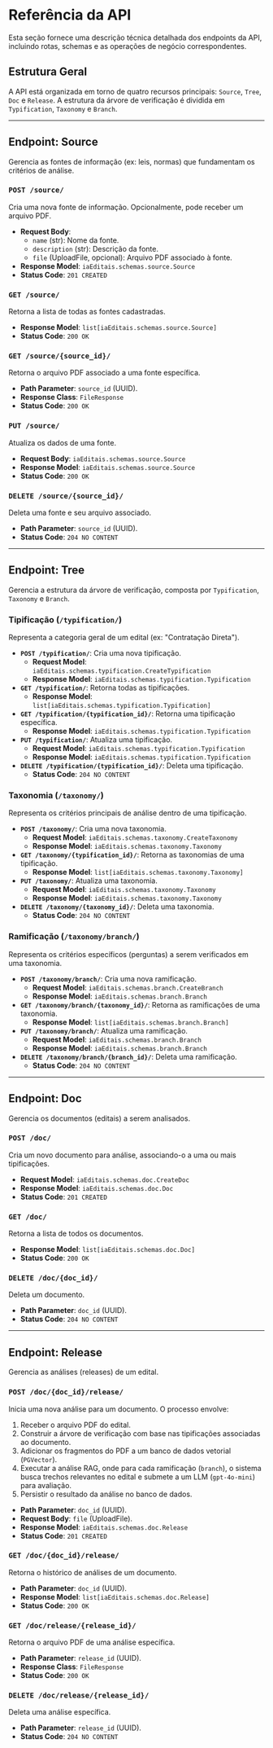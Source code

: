 # Referência da API

Esta seção fornece uma descrição técnica detalhada dos endpoints da API, incluindo rotas, schemas e as operações de negócio correspondentes.

## Estrutura Geral

A API está organizada em torno de quatro recursos principais: `Source`, `Tree`, `Doc` e `Release`. A estrutura da árvore de verificação é dividida em `Typification`, `Taxonomy` e `Branch`.

---

## Endpoint: Source

Gerencia as fontes de informação (ex: leis, normas) que fundamentam os critérios de análise.

### `POST /source/`

Cria uma nova fonte de informação. Opcionalmente, pode receber um arquivo PDF.

- **Request Body**:
    - `name` (str): Nome da fonte.
    - `description` (str): Descrição da fonte.
    - `file` (UploadFile, opcional): Arquivo PDF associado à fonte.
- **Response Model**: `iaEditais.schemas.source.Source`
- **Status Code**: `201 CREATED`

### `GET /source/`

Retorna a lista de todas as fontes cadastradas.

- **Response Model**: `list[iaEditais.schemas.source.Source]`
- **Status Code**: `200 OK`

### `GET /source/{source_id}/`

Retorna o arquivo PDF associado a uma fonte específica.

- **Path Parameter**: `source_id` (UUID).
- **Response Class**: `FileResponse`
- **Status Code**: `200 OK`

### `PUT /source/`

Atualiza os dados de uma fonte.

- **Request Body**: `iaEditais.schemas.source.Source`
- **Response Model**: `iaEditais.schemas.source.Source`
- **Status Code**: `200 OK`

### `DELETE /source/{source_id}/`

Deleta uma fonte e seu arquivo associado.

- **Path Parameter**: `source_id` (UUID).
- **Status Code**: `204 NO CONTENT`

---

## Endpoint: Tree

Gerencia a estrutura da árvore de verificação, composta por `Typification`, `Taxonomy` e `Branch`.

### Tipificação (`/typification/`)

Representa a categoria geral de um edital (ex: "Contratação Direta").

- **`POST /typification/`**: Cria uma nova tipificação.
    - **Request Model**: `iaEditais.schemas.typification.CreateTypification`
    - **Response Model**: `iaEditais.schemas.typification.Typification`
- **`GET /typification/`**: Retorna todas as tipificações.
    - **Response Model**: `list[iaEditais.schemas.typification.Typification]`
- **`GET /typification/{typification_id}/`**: Retorna uma tipificação específica.
    - **Response Model**: `iaEditais.schemas.typification.Typification`
- **`PUT /typification/`**: Atualiza uma tipificação.
    - **Request Model**: `iaEditais.schemas.typification.Typification`
    - **Response Model**: `iaEditais.schemas.typification.Typification`
- **`DELETE /typification/{typification_id}/`**: Deleta uma tipificação.
    - **Status Code**: `204 NO CONTENT`

### Taxonomia (`/taxonomy/`)

Representa os critérios principais de análise dentro de uma tipificação.

- **`POST /taxonomy/`**: Cria uma nova taxonomia.
    - **Request Model**: `iaEditais.schemas.taxonomy.CreateTaxonomy`
    - **Response Model**: `iaEditais.schemas.taxonomy.Taxonomy`
- **`GET /taxonomy/{typification_id}/`**: Retorna as taxonomias de uma tipificação.
    - **Response Model**: `list[iaEditais.schemas.taxonomy.Taxonomy]`
- **`PUT /taxonomy/`**: Atualiza uma taxonomia.
    - **Request Model**: `iaEditais.schemas.taxonomy.Taxonomy`
    - **Response Model**: `iaEditais.schemas.taxonomy.Taxonomy`
- **`DELETE /taxonomy/{taxonomy_id}/`**: Deleta uma taxonomia.
    - **Status Code**: `204 NO CONTENT`

### Ramificação (`/taxonomy/branch/`)

Representa os critérios específicos (perguntas) a serem verificados em uma taxonomia.

- **`POST /taxonomy/branch/`**: Cria uma nova ramificação.
    - **Request Model**: `iaEditais.schemas.branch.CreateBranch`
    - **Response Model**: `iaEditais.schemas.branch.Branch`
- **`GET /taxonomy/branch/{taxonomy_id}/`**: Retorna as ramificações de uma taxonomia.
    - **Response Model**: `list[iaEditais.schemas.branch.Branch]`
- **`PUT /taxonomy/branch/`**: Atualiza uma ramificação.
    - **Request Model**: `iaEditais.schemas.branch.Branch`
    - **Response Model**: `iaEditais.schemas.branch.Branch`
- **`DELETE /taxonomy/branch/{branch_id}/`**: Deleta uma ramificação.
    - **Status Code**: `204 NO CONTENT`

---

## Endpoint: Doc

Gerencia os documentos (editais) a serem analisados.

### `POST /doc/`

Cria um novo documento para análise, associando-o a uma ou mais tipificações.

- **Request Model**: `iaEditais.schemas.doc.CreateDoc`
- **Response Model**: `iaEditais.schemas.doc.Doc`
- **Status Code**: `201 CREATED`

### `GET /doc/`

Retorna a lista de todos os documentos.

- **Response Model**: `list[iaEditais.schemas.doc.Doc]`
- **Status Code**: `200 OK`

### `DELETE /doc/{doc_id}/`

Deleta um documento.

- **Path Parameter**: `doc_id` (UUID).
- **Status Code**: `204 NO CONTENT`

---

## Endpoint: Release

Gerencia as análises (releases) de um edital.

### `POST /doc/{doc_id}/release/`

Inicia uma nova análise para um documento. O processo envolve:
1.  Receber o arquivo PDF do edital.
2.  Construir a árvore de verificação com base nas tipificações associadas ao documento.
3.  Adicionar os fragmentos do PDF a um banco de dados vetorial (`PGVector`).
4.  Executar a análise RAG, onde para cada ramificação (`branch`), o sistema busca trechos relevantes no edital e submete a um LLM (`gpt-4o-mini`) para avaliação.
5.  Persistir o resultado da análise no banco de dados.

- **Path Parameter**: `doc_id` (UUID).
- **Request Body**: `file` (UploadFile).
- **Response Model**: `iaEditais.schemas.doc.Release`
- **Status Code**: `201 CREATED`

### `GET /doc/{doc_id}/release/`

Retorna o histórico de análises de um documento.

- **Path Parameter**: `doc_id` (UUID).
- **Response Model**: `list[iaEditais.schemas.doc.Release]`
- **Status Code**: `200 OK`

### `GET /doc/release/{release_id}/`

Retorna o arquivo PDF de uma análise específica.

- **Path Parameter**: `release_id` (UUID).
- **Response Class**: `FileResponse`
- **Status Code**: `200 OK`

### `DELETE /doc/release/{release_id}/`

Deleta uma análise específica.

- **Path Parameter**: `release_id` (UUID).
- **Status Code**: `204 NO CONTENT`